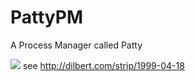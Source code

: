# PattyPM
A Process Manager called Patty

![](http://assets.amuniversal.com/8b7f3740b0da012f2fef00163e41dd5b)
see http://dilbert.com/strip/1999-04-18
